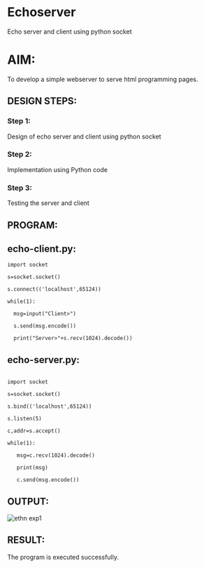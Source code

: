 # Echoserver

Echo server and client using python socket

# AIM:

To develop a simple webserver to serve html programming pages.

## DESIGN STEPS:

### Step 1:

Design of echo server and client using python socket

### Step 2:

Implementation using Python code

### Step 3:

Testing the server and client 

## PROGRAM:

## echo-client.py:
```
import socket

s=socket.socket()

s.connect(('localhost',65124))

while(1):

  msg=input("Client>")

  s.send(msg.encode())

  print("Server>"+s.recv(1024).decode())

```

## echo-server.py:
```

import socket

s=socket.socket()

s.bind(('localhost',65124))

s.listen(5)

c,addr=s.accept()

while(1):

   msg=c.recv(1024).decode()

   print(msg)

   c.send(msg.encode())

```
## OUTPUT:

![ethn exp1](https://github.com/user-attachments/assets/64ab8f14-c282-476b-85e9-d82c41d94cb6)

## RESULT:

The program is executed successfully.
